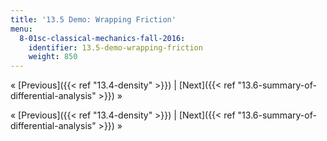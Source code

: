 ```yaml
---
title: '13.5 Demo: Wrapping Friction'
menu:
  8-01sc-classical-mechanics-fall-2016:
    identifier: 13.5-demo-wrapping-friction
    weight: 850
---
```

« [Previous]({{< ref "13.4-density" >}}) | [Next]({{< ref "13.6-summary-of-differential-analysis" >}}) »

« [Previous]({{< ref "13.4-density" >}}) | [Next]({{< ref "13.6-summary-of-differential-analysis" >}}) »